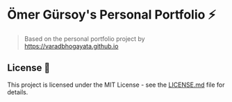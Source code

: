 # Ömer Gürsoy's Personal Portfolio ⚡️ 

> Based on the personal portfolio project by https://varadbhogayata.github.io

## License 📄
This project is licensed under the MIT License - see the [LICENSE.md](./LICENSE) file for details.
